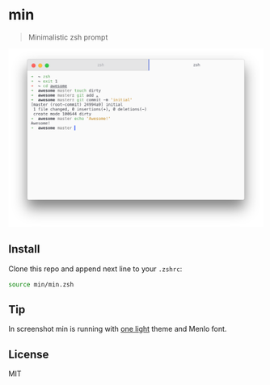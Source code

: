 # min

> Minimalistic zsh prompt

![](screenshot.png)

## Install

Clone this repo and append next line to your `.zshrc`:

```zsh
source min/min.zsh
```

## Tip

In screenshot min is running with [one light](https://github.com/andrepolischuk/hyper-one-light) theme and Menlo font.

## License

MIT
